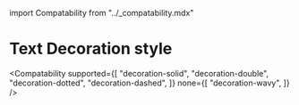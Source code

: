 import Compatability from "../\_compatability.mdx"

# Text Decoration style

<Compatability
supported={[
"decoration-solid",
"decoration-double",
"decoration-dotted",
"decoration-dashed",
]}
none={[
"decoration-wavy",
]}
/>
